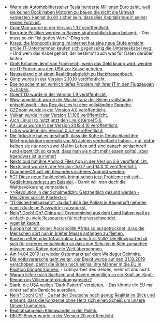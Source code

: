 * [Wenn ein Automobilhersteller Tesla hunderte Millionen Euro zahlt, weil sie keinen Bock haben Motoren zu bauen die nicht die Umwelt verpesten, kannst du dir sicher sein, dass dies Kapitalismus in seiner reinen Form ist.](https://blog.fefe.de/?ts=a255fcd3)
* [ConnMan wurde in der Version 1.37 veröffentlicht.](https://www.phoronix.com/scan.php?page=news_item&px=ConnMan-1.37-Released)
* [Korrupte Politiker werden in Bayern strafrechtlich kaum belangt.](https://blog.fefe.de/?ts=a255d53e) - Das muss so ein "ist gottes Werk"-Ding sein.
* [Krass, die Monopolisierung im Internet hat eine neue Stufe erreicht, große IT-Unternehmen kaufen sich gegenseitig die Unterseekabel weg.](https://blog.fefe.de/?ts=a255d4db) - Und wem das Kabel gehört, der bestimmt auch was für Daten darüber laufen.
* [Groß Britanien lernt von Frankreich, wenn das Geld knapp wird, werden die IT-Firmen aus den USA zur Kasse gebeten.](https://blog.fefe.de/?ts=a255d312)
* [Neuseeland gibt einen Realitätsabgleich zu Hackfressenbuch.](https://blog.fefe.de/?ts=a255d3e2)
* [Gimp wurde in der Version 2.10.10 veröffentlicht.](https://www.pro-linux.de/news/1/26947/gimp-21010-erschienen.html)
* [Boeing scheint ein wirklich tiefes Problem mit ihrer IT in den Flugzeugen zu haben.](https://blog.fefe.de/?ts=a255cc55)
* [OpenTTD wurde in der Version 1.9 veröffentlicht.](https://www.pro-linux.de/news/1/26946/openttd-19-freigegeben.html)
* [Wow, angeblich wurde der Wackeltanz der Bienen vollständig entschlüsselt - das Resultat, es ist eine vollständige Sprache.](https://netzfrauen.org/2019/04/08/honey-bee/)
* [GZDoom wurde in der Version 4.0 veröffentlicht.](https://www.phoronix.com/scan.php?page=news_item&px=GZDoom-4.0-Released)
* [Vulkan wurde in der Version 1.1.106 veröffentlicht.](https://www.phoronix.com/scan.php?page=news_item&px=Vulkan-1.1.106-Released)
* [Arch Linux Iso nutzt jetzt den Linux Kernel 5.0.](https://www.pro-linux.de/news/1/26952/neues-installationsmedium-f%C3%BCr-arch-linux-mit-kernel-50.html)
* [AV Linux wurde in der Version 2019.4.10 veröffentlicht.](https://www.pro-linux.de/news/1/26951/av-linux-2019410-freigegeben.html)
* [Lutris wurde in der Version 0.5.2 veröffentlicht.](https://www.phoronix.com/scan.php?page=news_item&px=Lutris-0.5.2-Released)
* [Die Industrie hat es geschafft, dass die Kühe in Deutschland ihre Milchproduktion innerhalb von 50 Jahren verdreifacht haben - gut, dafür kalben sie nur noch zwei Mal im Leben und sind danach schlachtreif (und eigentlich so kaputt, dass man sie nicht mehr essen sollte), aber irgendwas ist ja immer!](https://netzfrauen.org/2019/04/09/nestle-9/)
* [Nextcloud hat ihre Android Files App in der Version 3.6 veröffentlicht.](https://nextcloud.com/blog/android-files-app-3.6.0-is-here-with-better-notification-handling-nc-16-features-and-storage-path-chooser/)
* [Nextcloud wurde in der Version 15.0.7 und 14.0.10 veröffentlicht.](https://nextcloud.com/blog/nextcloud-15.0.7-and-14.0.10-are-out-update/)
* [GrapheneOS soll ein besonders sicheres Android werden.](https://www.pro-linux.de/news/1/26955/android-hardening-wird-zu-grapheneos.html)
* [5G? Diese neue Funktechnik bringt schon jetzt Probleme mit sich - Gedächtnisverlust zum Beispiel.](https://www.neopresse.com/tech/5g-feuerwehrmaenner-in-den-usa-erleiden-neurologische-schaeden/) - Damit will man doch die Weltbevölkerung verstrahlen.
* [>>Revolution in der Schulmedizin: Ganzheitlich gesund werden - Mediziner spricht Klartext<<](https://www.welt-im-wandel.tv/video/revolution-in-der-schulmedizin-ganzheitlich-gesund-werden-mediziner-spricht-klartext/)
* ["IT-Sicherheitsgesetz", da darf dich die Polizei in Beugehaft nehmen damit du deine Passwörter rausrückst.](https://blog.fefe.de/?ts=a25222c0)
* [Nein? Doch! Oh? China will Cryptomining aus dem Land haben weil es einfach zu viele Ressourcen für nichts verschwendet.](https://blog.fefe.de/?ts=a25235b0)
* [wget ist kaputt.](https://blog.fefe.de/?ts=a253c1b4)
* [Europa hat mit seiner Agrarpolitik Afrika so ausgetrocknet, dass die Menschen dort nun in breiter Masse anfangen zu fliehen.](http://www.sonnenseite.com/de/umwelt/immer-mehr-afrikaner-fliehen-vor-klimawandel.html)
* [Banken retten oder Infrastruktur bauen fürs Volk? Die Blockpartei hat sich für ersteres entschieden so dass nun Schulen in Köln zumachen müssen weil Ratten dort die Welt übernehmen.](https://blog.fefe.de/?ts=a25361e8)
* [Am 14.04.2019 ist wieder Ostermarkt auf dem Weidegut Colmnitz.](http://www.colmnitz-weidegut.de/)
* [Die Volksverarsche geht weiter, der Brexit wurde auf den 31.10.2019 verschoben, damit die Briten noch einmal ihre Männer in die EU in Position bringen können.](https://blog.fefe.de/?ts=a2501be5) - Lobbyarbeit des Geldes, mehr ist das nicht.
* [Warum liefern sich Sachsen und Bayern eigentlich so ein Kopf-an-Kopf-Rennen im Völkerunterdrückungsgesetz?](https://blog.fefe.de/?ts=a250f025)
* [Stark, die USA wollen "Dark Pattern" verbieten.](https://blog.fefe.de/?ts=a250f33d) - Das könnte die EU mal direkt auf alle Bereiche ausrollen.
* [Nein? Doch! Oh? - Da hat der Deutsche noch genug Realität im Blick und erkennt, dass die Konzerne ohne Herz sich einen Scheiß um unsere Umwelt kümmern.](http://www.sonnenseite.com/de/wirtschaft/aus-sicht-der-deutschen-tun-unternehmen-beim-klimaschutz-zu-wenig.html)
* [Realitätsabgleich Klimawandel in der Politik.](https://blog.fefe.de/?ts=a25083f8)
* [DBUS-Broker wurde in der Version 20 veröffentlicht.](https://www.pro-linux.de/news/1/26964/dbus-broker-20-erschienen.html)
